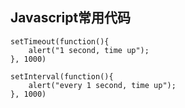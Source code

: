 ## Javascript常用代码

```
setTimeout(function(){
    alert("1 second, time up");
}, 1000)

setInterval(function(){
    alert("every 1 second, time up");
}, 1000)
```